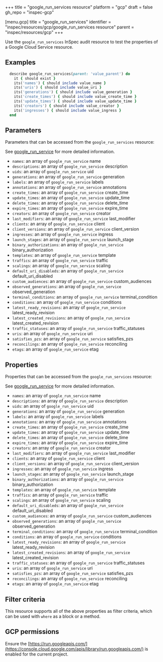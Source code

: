 +++
title = "google_run_services resource"
platform = "gcp"
draft = false
gh_repo = "inspec-gcp"


[menu.gcp]
title = "google_run_services"
identifier = "inspec/resources/gcp/google_run_services resource"
parent = "inspec/resources/gcp"
+++

Use the `google_run_services` InSpec audit resource to test the properties of a Google Cloud Service resource.

## Examples

```ruby
  describe google_run_services(parent: 'value_parent') do
    it { should exist }
    its('names') { should include value_name }
    its('uris') { should include value_uri }
    its('generations') { should include value_generation }
    its('create_times') { should include value_create_time }
    its('update_times') { should include value_update_time }
    its('creators') { should include value_creator }
    its('ingresses') { should include value_ingress }
  end
```

## Parameters

Parameters that can be accessed from the `google_run_services` resource:

See [google_run_service](google_run_service) for more detailed information.

* `names`: an array of `google_run_service` name
* `descriptions`: an array of `google_run_service` description
* `uids`: an array of `google_run_service` uid
* `generations`: an array of `google_run_service` generation
* `labels`: an array of `google_run_service` labels
* `annotations`: an array of `google_run_service` annotations
* `create_times`: an array of `google_run_service` create_time
* `update_times`: an array of `google_run_service` update_time
* `delete_times`: an array of `google_run_service` delete_time
* `expire_times`: an array of `google_run_service` expire_time
* `creators`: an array of `google_run_service` creator
* `last_modifiers`: an array of `google_run_service` last_modifier
* `clients`: an array of `google_run_service` client
* `client_versions`: an array of `google_run_service` client_version
* `ingresses`: an array of `google_run_service` ingress
* `launch_stages`: an array of `google_run_service` launch_stage
* `binary_authorizations`: an array of `google_run_service` binary_authorization
* `templates`: an array of `google_run_service` template
* `traffics`: an array of `google_run_service` traffic
* `scalings`: an array of `google_run_service` scaling
* `default_uri_disableds`: an array of `google_run_service` default_uri_disabled
* `custom_audiences`: an array of `google_run_service` custom_audiences
* `observed_generations`: an array of `google_run_service` observed_generation
* `terminal_conditions`: an array of `google_run_service` terminal_condition
* `conditions`: an array of `google_run_service` conditions
* `latest_ready_revisions`: an array of `google_run_service` latest_ready_revision
* `latest_created_revisions`: an array of `google_run_service` latest_created_revision
* `traffic_statuses`: an array of `google_run_service` traffic_statuses
* `uris`: an array of `google_run_service` uri
* `satisfies_pzs`: an array of `google_run_service` satisfies_pzs
* `reconcilings`: an array of `google_run_service` reconciling
* `etags`: an array of `google_run_service` etag

## Properties

Properties that can be accessed from the `google_run_services` resource:

See [google_run_service](google_run_service) for more detailed information.

* `names`: an array of `google_run_service` name
* `descriptions`: an array of `google_run_service` description
* `uids`: an array of `google_run_service` uid
* `generations`: an array of `google_run_service` generation
* `labels`: an array of `google_run_service` labels
* `annotations`: an array of `google_run_service` annotations
* `create_times`: an array of `google_run_service` create_time
* `update_times`: an array of `google_run_service` update_time
* `delete_times`: an array of `google_run_service` delete_time
* `expire_times`: an array of `google_run_service` expire_time
* `creators`: an array of `google_run_service` creator
* `last_modifiers`: an array of `google_run_service` last_modifier
* `clients`: an array of `google_run_service` client
* `client_versions`: an array of `google_run_service` client_version
* `ingresses`: an array of `google_run_service` ingress
* `launch_stages`: an array of `google_run_service` launch_stage
* `binary_authorizations`: an array of `google_run_service` binary_authorization
* `templates`: an array of `google_run_service` template
* `traffics`: an array of `google_run_service` traffic
* `scalings`: an array of `google_run_service` scaling
* `default_uri_disableds`: an array of `google_run_service` default_uri_disabled
* `custom_audiences`: an array of `google_run_service` custom_audiences
* `observed_generations`: an array of `google_run_service` observed_generation
* `terminal_conditions`: an array of `google_run_service` terminal_condition
* `conditions`: an array of `google_run_service` conditions
* `latest_ready_revisions`: an array of `google_run_service` latest_ready_revision
* `latest_created_revisions`: an array of `google_run_service` latest_created_revision
* `traffic_statuses`: an array of `google_run_service` traffic_statuses
* `uris`: an array of `google_run_service` uri
* `satisfies_pzs`: an array of `google_run_service` satisfies_pzs
* `reconcilings`: an array of `google_run_service` reconciling
* `etags`: an array of `google_run_service` etag

## Filter criteria

This resource supports all of the above properties as filter criteria, which can be used
with `where` as a block or a method.

## GCP permissions

Ensure the [https://run.googleapis.com/](https://console.cloud.google.com/apis/library/run.googleapis.com/) is enabled for the current project.
